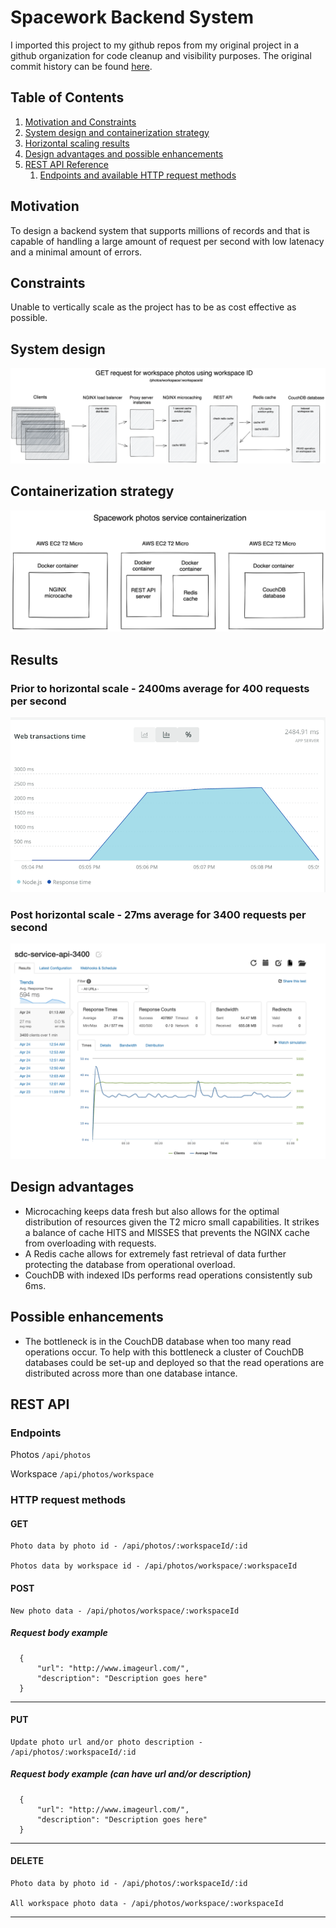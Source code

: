 # Spacework Backend System

I imported this project to my github repos from my original project in a github organization for code cleanup and visibility purposes. The original commit history can be found [here](https://github.com/sdc-wework/photos-service).

## Table of Contents

1. [Motivation and Constraints](#motivation)
1. [System design and containerization strategy](#system-design)
1. [Horizontal scaling results](#results)
1. [Design advantages and possible enhancements](#design-advantages)
1. [REST API Reference](#rest-api)
   1. [Endpoints and available HTTP request methods](#endpoints)

## Motivation

To design a backend system that supports millions of records and that is capable of handling a large amount of request per second with low latenacy and a minimal amount of errors.

## Constraints

Unable to vertically scale as the project has to be as cost effective as possible.

## System design

![System Design](https://raw.githubusercontent.com/aleksebastian/spacework-photos-service/main/systemDesignFiles/systemDesign.png)

## Containerization strategy

![Conteinarization Strategy](https://raw.githubusercontent.com/aleksebastian/spacework-photos-service/main/systemDesignFiles/containerization.png)

## Results

### Prior to horizontal scale - 2400ms average for 400 requests per second

![Before horizontally scaling](https://raw.githubusercontent.com/aleksebastian/spacework-photos-service/main/systemDesignFiles/startPerfomance.png)

### Post horizontal scale - 27ms average for 3400 requests per second

![After horizontally scaling](https://raw.githubusercontent.com/aleksebastian/spacework-photos-service/main/systemDesignFiles/finalPerformance.png)

## Design advantages

- Microcaching keeps data fresh but also allows for the optimal distribution of resources given the T2 micro small capabilities. It strikes a balance of cache HITS and MISSES that prevents the NGINX cache from overloading with requests.
- A Redis cache allows for extremely fast retrieval of data further protecting the database from operational overload.
- CouchDB with indexed IDs performs read operations consistently sub 6ms.

## Possible enhancements

- The bottleneck is in the CouchDB database when too many read operations occur. To help with this bottleneck a cluster of CouchDB databases could be set-up and deployed so that the read operations are distributed across more than one database intance.

## REST API

### Endpoints

Photos `/api/photos`

Workspace `/api/photos/workspace`

### HTTP request methods

#### GET

    Photo data by photo id - /api/photos/:workspaceId/:id

    Photos data by workspace id - /api/photos/workspace/:workspaceId

#### POST

    New photo data - /api/photos/workspace/:workspaceId

##### Request body example

```
  {
      "url": "http://www.imageurl.com/",
      "description": "Description goes here"
  }
```

---

#### PUT

    Update photo url and/or photo description - /api/photos/:workspaceId/:id

##### Request body example (can have url and/or description)

```
  {
      "url": "http://www.imageurl.com/",
      "description": "Description goes here"
  }
```

---

#### DELETE

    Photo data by photo id - /api/photos/:workspaceId/:id

    All workspace photo data - /api/photos/workspace/:workspaceId

---

